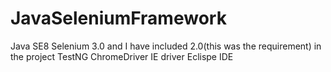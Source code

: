 # JavaSeleniumFramework

Java SE8
Selenium 3.0 and I have included 2.0(this was the requirement) in the project
TestNG 
ChromeDriver
IE driver
Eclispe IDE
